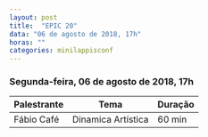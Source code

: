 ```yaml
---
layout: post
title:  "EPIC 20"
data: "06 de agosto de 2018, 17h"
horas: ""
categories: minilappisconf
---
```


### Segunda-feira, 06 de agosto de 2018, 17h

| Palestrante     | Tema                                    | Duração |
| --------------- | --------------------------------------- | ------- |
| Fábio Café      | Dinamica Artística                      | 60 min  |